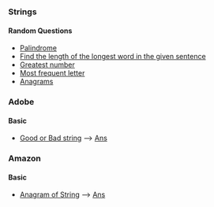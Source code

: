 ### Strings

#### Random Questions

* [Palindrome](/string/random/palindrome.cpp)
* [Find the length of the longest word in the given sentence](/string/random/max_len.cpp)
* [Greatest number](/string/random/greatest_num.cpp)
* [Most frequent letter](/string/random/most_freq_letter.cpp)
* [Anagrams](/string/random/anagrams.cpp)


### Adobe
#### Basic
* [Good or Bad string](https://practice.geeksforgeeks.org/problems/good-or-bad-string1417/1/?company[]=Adobe&company[]=Adobe&problemType=functional&difficulty[]=-1&page=1&sortBy=submissions&query=company[]AdobeproblemTypefunctionaldifficulty[]-1page1sortBysubmissionscompany[]Adobe#) --> [Ans](/string/good_bad.cpp)

### Amazon
#### Basic
* [Anagram of String](https://practice.geeksforgeeks.org/problems/anagram-of-string/1#) --> [Ans](/string/anagram_of_str.cpp)
